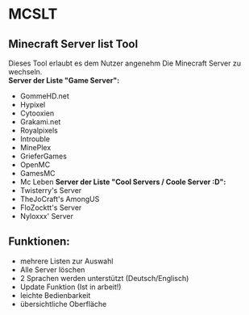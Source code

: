 # MCSLT
## Minecraft Server list Tool
Dieses Tool erlaubt es dem Nutzer angenehm Die Minecraft Server zu wechseln.  
__Server der Liste "Game Server":__
+ GommeHD.net
+ Hypixel
+ Cytooxien
+ Grakami.net
+ Royalpixels
+ Introuble
+ MinePlex
+ GrieferGames
+ OpenMC
+ GamesMC
+ Mc Leben
__Server der Liste "Cool Servers / Coole Server :D":__
+ Twisterry's Server
+ TheJoCraft's AmongUS
+ FloZocktt's Server
+ Nyloxxx' Server
## Funktionen:
+ mehrere Listen zur Auswahl
+ Alle Server löschen
+ 2 Sprachen werden unterstützt (Deutsch/Englisch)
+ Update Funktion (Ist in arbeit!)
+ leichte Bedienbarkeit
+ übersichtliche Oberfläche

